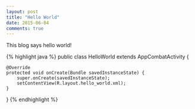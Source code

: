 ```yaml
---
layout: post
title: "Hello World"
date: 2015-06-04
comments: true
---
```

This blog says hello world!

{% highlight java %}
public class HelloWorld extends AppCombatActivity {

	@Override
	protected void onCreate(Bundle savedInstanceState) {
		super.onCreate(savedInstanceState);
		setContentView(R.layout.hello_world.xml);
	}
}
{% endhighlight %}